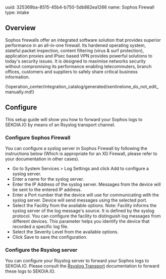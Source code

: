 uuid: 325369ba-8515-45b4-b750-5db882ea1266
name: Sophos Firewall
type: intake

## Overview
Sophos firewalls offer an integrated software solution that provides superior performance in an all-in-one firewall. Its hardened operating system, stateful packet inspection, content filtering (virus & surf protection), application proxies and IPsec based VPN provides powerful solutions to today's security issues. It is designed to maximise networks security without compromising its performance enabling telecommuters, branch offices, customers and suppliers to safely share critical business information.


{!operation_center/integration_catalog/generated/sentinelone_do_not_edit_manually.md!}

## Configure

This setup guide will show you how to forward your Sophos logs
to SEKOIA.IO by means of an Rsyslog transport channel.

### Configure Sophos Firewall
You can configure a syslog server in Sophos Firewall by following the instructions below (Which is appropriate for an XG Firewall, please refer to your documentation in other cases).

- Go to System Services > Log Settings and click Add to configure a syslog server.
- Enter a name for the syslog server.
- Enter the IP Address of the syslog server. Messages from the device will be sent to the entered IP address.
- Enter a Port number that the device will use for communicating with the syslog server. Device will send messages using the selected port.
- Select the Facility from the available options. Note: Facility informs the syslog server of the log message's source. It is defined by the syslog protocol. You can configure the facility to distinguish log messages from different devices. This parameter helps you identify the device that recorded a specific log file.
- Select the Severity Level from the available options.
- Click Save to save the configuration.

### Configure the Rsyslog server
You can configure your Rsyslog server to forward your Sophos logs to SEKOIA.IO. Please consult the [Rsyslog Transport](../../../data_collection/ingestion_methods/rsyslog/) documentation to forward these logs to SEKOIA.IO.
